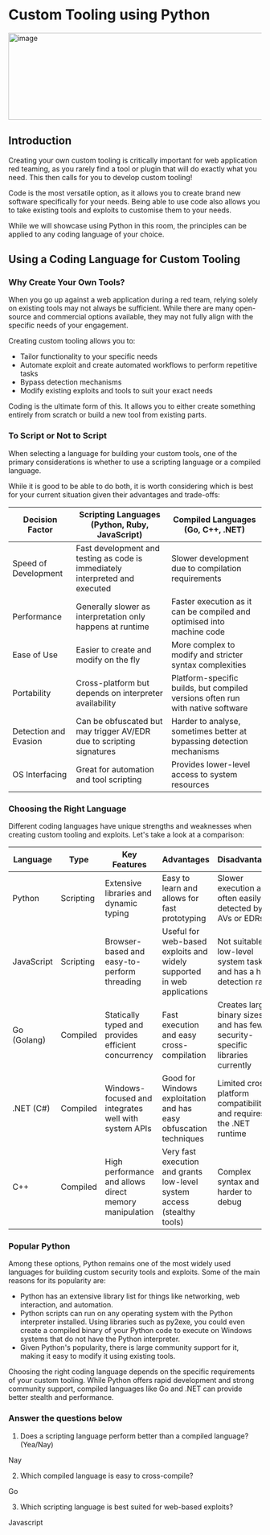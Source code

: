 # Custom Tooling using Python

<img width="860" height="173" alt="image" src="https://github.com/user-attachments/assets/d4605618-a448-403f-ac40-e531d04daf7c" />

## Introduction

Creating your own custom tooling is critically important for web application red teaming, as you rarely find a tool or plugin that will do exactly what you need. This then calls for you to develop custom tooling!

Code is the most versatile option, as it allows you to create brand new software specifically for your needs. Being able to use code also allows you to take existing tools and exploits to customise them to your needs. 

While we will showcase using Python in this room, the principles can be applied to any coding language of your choice.

## Using a Coding Language for Custom Tooling

### Why Create Your Own Tools?

When you go up against a web application during a red team, relying solely on existing tools may not always be sufficient. While there are many open-source and commercial options available, they may not fully align with the specific needs of your engagement.

Creating custom tooling allows you to:
- Tailor functionality to your specific needs
- Automate exploit and create automated workflows to perform repetitive tasks
- Bypass detection mechanisms
- Modify existing exploits and tools to suit your exact needs

Coding is the ultimate form of this. It allows you to either create something entirely from scratch or build a new tool from existing parts.

### To Script or Not to Script

When selecting a language for building your custom tools, one of the primary considerations is whether to use a scripting language or a compiled language. 

While it is good to be able to do both, it is worth considering which is best for your current situation given their advantages and trade-offs:

| Decision Factor     | Scripting Languages (Python, Ruby, JavaScript)                                                                 | Compiled Languages (Go, C++, .NET)                                                                 |
|---------------------|----------------------------------------------------------------------------------------------------------------|----------------------------------------------------------------------------------------------------|
| Speed of Development | Fast development and testing as code is immediately interpreted and executed                                  | Slower development due to compilation requirements                                                 |
| Performance         | Generally slower as interpretation only happens at runtime                                                    | Faster execution as it can be compiled and optimised into machine code                             |
| Ease of Use         | Easier to create and modify on the fly                                                                         | More complex to modify and stricter syntax complexities                                            |
| Portability         | Cross-platform but depends on interpreter availability                                                        | Platform-specific builds, but compiled versions often run with native software                     |
| Detection and Evasion | Can be obfuscated but may trigger AV/EDR due to scripting signatures                                          | Harder to analyse, sometimes better at bypassing detection mechanisms                              |
| OS Interfacing      | Great for automation and tool scripting                                                                       | Provides lower-level access to system resources                                                    |

### Choosing the Right Language

Different coding languages have unique strengths and weaknesses when creating custom tooling and exploits. Let's take a look at a comparison:

| Language   | Type      | Key Features                                      | Advantages                                                            | Disadvantages                                                                 |
|------------|-----------|---------------------------------------------------|------------------------------------------------------------------------|-------------------------------------------------------------------------------|
| Python     | Scripting | Extensive libraries and dynamic typing            | Easy to learn and allows for fast prototyping                          | Slower execution and often easily detected by AVs or EDRs                     |
| JavaScript | Scripting | Browser-based and easy-to-perform threading       | Useful for web-based exploits and widely supported in web applications | Not suitable for low-level system tasks and has a high detection rate         |
| Go (Golang)| Compiled  | Statically typed and provides efficient concurrency | Fast execution and easy cross-compilation                              | Creates larger binary sizes and has fewer security-specific libraries currently |
| .NET (C#)  | Compiled  | Windows-focused and integrates well with system APIs | Good for Windows exploitation and has easy obfuscation techniques      | Limited cross-platform compatibility and requires the .NET runtime            |
| C++        | Compiled  | High performance and allows direct memory manipulation | Very fast execution and grants low-level system access (stealthy tools) | Complex syntax and harder to debug                                            |

### Popular Python

Among these options, Python remains one of the most widely used languages for building custom security tools and exploits. Some of the main reasons for its popularity are:
- Python has an extensive library list for things like networking, web interaction, and automation.
- Python scripts can run on any operating system with the Python interpreter installed. Using libraries such as py2exe, you could even create a compiled binary of your Python code to execute on Windows systems that do not have the Python interpreter.
- Given Python's popularity, there is large community support for it, making it easy to modify it using existing tools.

Choosing the right coding language depends on the specific requirements of your custom tooling. While Python offers rapid development and strong community support, compiled languages like Go and .NET can provide better stealth and performance. 

### Answer the questions below

1. Does a scripting language perform better than a compiled language? (Yea/Nay)

Nay

2. Which compiled language is easy to cross-compile?

Go

3. Which scripting language is best suited for web-based exploits?

Javascript
